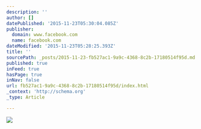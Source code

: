 ```yaml
---
description: ''
author: []
datePublished: '2015-11-23T05:30:04.085Z'
publisher:
  domain: www.facebook.com
  name: facebook.com
dateModified: '2015-11-23T05:28:25.393Z'
title: ''
sourcePath: _posts/2015-11-23-fb527ac1-9a9c-4368-8c2b-17180514f95d.md
published: true
inFeed: true
hasPage: true
inNav: false
url: fb527ac1-9a9c-4368-8c2b-17180514f95d/index.html
_context: 'http://schema.org'
_type: Article

---
```

![](https://scontent-dfw1-1.xx.fbcdn.net/hphotos-xtp1/v/t1.0-9/10923291_982253928452702_4168043341487390559_n.jpg?oh=82a43b8aaa3e4207e776dbd8d1a131f6&oe=56E64570)